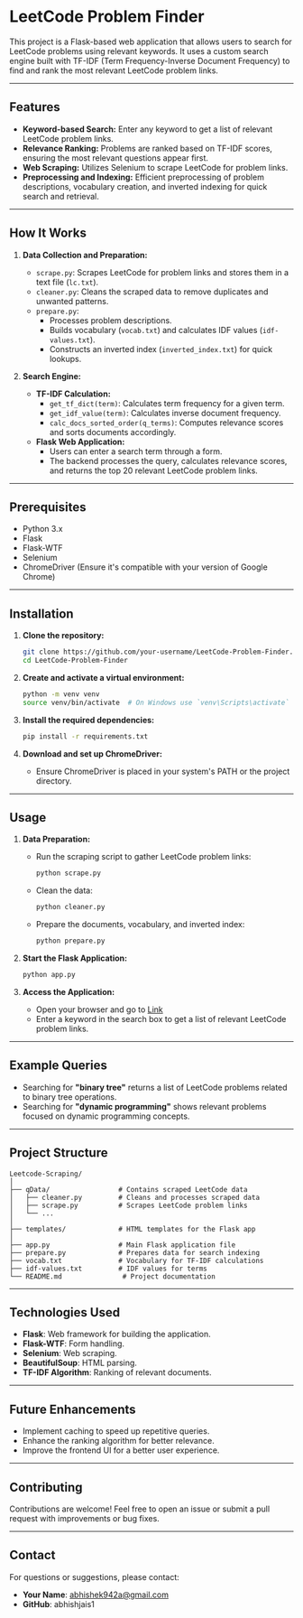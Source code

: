 # LeetCode Problem Finder

This project is a Flask-based web application that allows users to search for LeetCode problems using relevant keywords. It uses a custom search engine built with TF-IDF (Term Frequency-Inverse Document Frequency) to find and rank the most relevant LeetCode problem links.

---

## Features
- **Keyword-based Search:** Enter any keyword to get a list of relevant LeetCode problem links.
- **Relevance Ranking:** Problems are ranked based on TF-IDF scores, ensuring the most relevant questions appear first.
- **Web Scraping:** Utilizes Selenium to scrape LeetCode for problem links.
- **Preprocessing and Indexing:** Efficient preprocessing of problem descriptions, vocabulary creation, and inverted indexing for quick search and retrieval.

---

## How It Works
1. **Data Collection and Preparation:**
   - `scrape.py`: Scrapes LeetCode for problem links and stores them in a text file (`lc.txt`).
   - `cleaner.py`: Cleans the scraped data to remove duplicates and unwanted patterns.
   - `prepare.py`: 
     - Processes problem descriptions.
     - Builds vocabulary (`vocab.txt`) and calculates IDF values (`idf-values.txt`).
     - Constructs an inverted index (`inverted_index.txt`) for quick lookups.

2. **Search Engine:**
   - **TF-IDF Calculation:**
     - `get_tf_dict(term)`: Calculates term frequency for a given term.
     - `get_idf_value(term)`: Calculates inverse document frequency.
     - `calc_docs_sorted_order(q_terms)`: Computes relevance scores and sorts documents accordingly.
   - **Flask Web Application:**
     - Users can enter a search term through a form.
     - The backend processes the query, calculates relevance scores, and returns the top 20 relevant LeetCode problem links.

---

## Prerequisites
- Python 3.x
- Flask
- Flask-WTF
- Selenium
- ChromeDriver (Ensure it's compatible with your version of Google Chrome)

---

## Installation

1. **Clone the repository:**
   ```bash
   git clone https://github.com/your-username/LeetCode-Problem-Finder.git
   cd LeetCode-Problem-Finder
   ```

2. **Create and activate a virtual environment:**
   ```bash
   python -m venv venv
   source venv/bin/activate  # On Windows use `venv\Scripts\activate`
   ```

3. **Install the required dependencies:**
   ```bash
   pip install -r requirements.txt
   ```

4. **Download and set up ChromeDriver:**
   - Ensure ChromeDriver is placed in your system's PATH or the project directory.

---

## Usage

1. **Data Preparation:**
   - Run the scraping script to gather LeetCode problem links:
     ```bash
     python scrape.py
     ```
   - Clean the data:
     ```bash
     python cleaner.py
     ```
   - Prepare the documents, vocabulary, and inverted index:
     ```bash
     python prepare.py
     ```

2. **Start the Flask Application:**
   ```bash
   python app.py
   ```

3. **Access the Application:**
   - Open your browser and go to [Link](https://leetcode-scrapper-pl5z.onrender.com)
   - Enter a keyword in the search box to get a list of relevant LeetCode problem links.

---

## Example Queries

- Searching for **"binary tree"** returns a list of LeetCode problems related to binary tree operations.
- Searching for **"dynamic programming"** shows relevant problems focused on dynamic programming concepts.

---

## Project Structure

```
Leetcode-Scraping/
│
├── qData/                 # Contains scraped LeetCode data  
│   ├── cleaner.py         # Cleans and processes scraped data  
│   ├── scrape.py          # Scrapes LeetCode problem links  
│   └── ...  
│
├── templates/             # HTML templates for the Flask app  
│
├── app.py                 # Main Flask application file  
├── prepare.py             # Prepares data for search indexing  
├── vocab.txt              # Vocabulary for TF-IDF calculations  
├── idf-values.txt         # IDF values for terms  
└── README.md               # Project documentation  
```

---

## Technologies Used

- **Flask**: Web framework for building the application.
- **Flask-WTF**: Form handling.
- **Selenium**: Web scraping.
- **BeautifulSoup**: HTML parsing.
- **TF-IDF Algorithm**: Ranking of relevant documents.

---

## Future Enhancements

- Implement caching to speed up repetitive queries.
- Enhance the ranking algorithm for better relevance.
- Improve the frontend UI for a better user experience.

---



## Contributing
Contributions are welcome! Feel free to open an issue or submit a pull request with improvements or bug fixes.

---

## Contact
For questions or suggestions, please contact:
- **Your Name**: abhishek942a@gmail.com
- **GitHub**: abhishjais1
